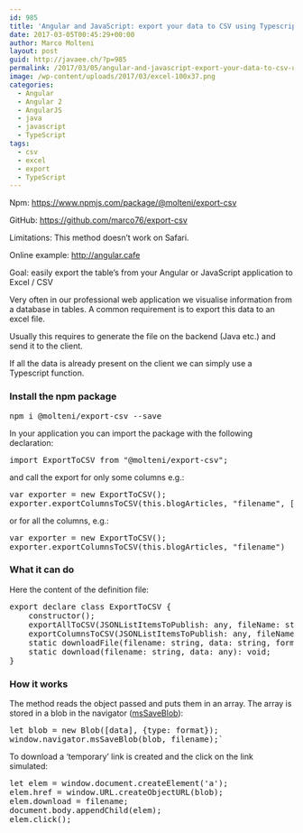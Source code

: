 ```yaml
---
id: 985
title: 'Angular and JavaScript: export your data to CSV using Typescript'
date: 2017-03-05T00:45:29+00:00
author: Marco Molteni
layout: post
guid: http://javaee.ch/?p=985
permalink: /2017/03/05/angular-and-javascript-export-your-data-to-csv-using-typescript/
image: /wp-content/uploads/2017/03/excel-100x37.png
categories:
  - Angular
  - Angular 2
  - AngularJS
  - java
  - javascript
  - TypeScript
tags:
  - csv
  - excel
  - export
  - TypeScript
---
```

Npm: <https://www.npmjs.com/package/@molteni/export-csv>

GitHub: <https://github.com/marco76/export-csv>

Limitations: This method doesn&#8217;t work on Safari.

Online example: <http://angular.cafe>

Goal: easily export the table&#8217;s from your Angular or JavaScript application to Excel / CSV

Very often in our professional web application we visualise information from a database in tables. A common requirement is to export this data to an excel file.

Usually this requires to generate the file on the backend (Java etc.) and send it to the client.

If all the data is already present on the client we can simply use a Typescript function.

### Install the npm package

<pre class="brush: bash; title: ; notranslate" title="">npm i @molteni/export-csv --save</pre>

In your application you can import the package with the following declaration:

<pre class="brush: jscript; title: ; notranslate" title="">import ExportToCSV from "@molteni/export-csv";</pre>

and call the export for only some columns e.g.:

<pre class="brush: jscript; title: ; notranslate" title="">var exporter = new ExportToCSV();
exporter.exportColumnsToCSV(this.blogArticles, "filename", ["title", "link"]);
</pre>

or for all the columns, e.g.:

<pre class="brush: jscript; title: ; notranslate" title="">var exporter = new ExportToCSV();
exporter.exportColumnsToCSV(this.blogArticles, "filename")
</pre>

### What it can do

Here the content of the definition file:

<pre class="brush: jscript; title: ; notranslate" title="">export declare class ExportToCSV {
    constructor();
    exportAllToCSV(JSONListItemsToPublish: any, fileName: string): void;
    exportColumnsToCSV(JSONListItemsToPublish: any, fileName: string, columns: string[]): void;
    static downloadFile(filename: string, data: string, format: string): void;
    static download(filename: string, data: any): void;
}
</pre>

### How it works

The method reads the object passed and puts them in an array. The array is stored in a blob in the navigator ([msSaveBlob](https://msdn.microsoft.com/en-us/library/windows/apps/hh441122.aspx)):

<pre class="brush: jscript; title: ; notranslate" title="">let blob = new Blob([data], {type: format});
window.navigator.msSaveBlob(blob, filename);`
</pre>

To download a &#8216;temporary&#8217; link is created and the click on the link simulated:

<pre class="brush: jscript; title: ; notranslate" title="">let elem = window.document.createElement('a');
elem.href = window.URL.createObjectURL(blob);
elem.download = filename;
document.body.appendChild(elem);
elem.click();
</pre>